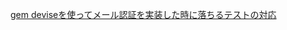 [gem deviseを使ってメール認証を実装した時に落ちるテストの対応](https://masanarih0ri.hatenablog.com/entry/2022/09/03/163442)

